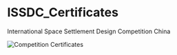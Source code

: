 # ISSDC_Certificates
International Space Settlement Design Competition China

![Competition Certificates](https://github.com/valD-99/ISSDC_Certificates/issues/1)
